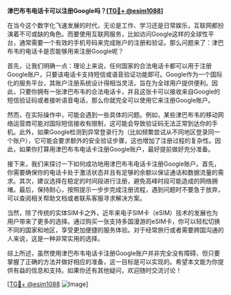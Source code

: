 **津巴布韦电话卡可以注册Google吗？[[TG💪+ @esim1088](https://t.me/s/esim1088)]**

在当今这个数字化飞速发展的时代，无论是工作、学习还是日常娱乐，互联网都扮演着不可或缺的角色。而要使用互联网服务，比如访问Google这样的全球性平台，通常需要一个有效的手机号码来完成账户的注册和验证。那么问题来了：津巴布韦的电话卡是否能够用来注册Google呢？

首先，让我们明确一点：理论上来说，任何国家的合法电话卡都可以用于注册Google账户，只要该电话卡支持短信或语音验证功能即可。Google作为一个国际化的服务平台，其账户注册系统设计得相当灵活，旨在为全球用户提供便利。因此，只要你拥有一张津巴布韦的合法电话卡，并且这张卡可以接收来自Google的短信验证码或者接听语音电话，那么你就完全可以使用它来注册Google账户。

然而，在实际操作中，可能会遇到一些具体的问题。例如，某些津巴布韦的移动网络运营商可能对国际短信接收有限制，这可能会导致验证码无法正常到达你的手机。此外，如果Google检测到异常登录行为（比如频繁尝试从不同地区登录同一个账户），它可能会要求额外的安全验证步骤，这也增加了注册过程的复杂性。因此，如果你打算用津巴布韦电话卡注册Google账户，最好提前做好充分准备。

接下来，我们来探讨一下如何成功地用津巴布韦电话卡注册Google账户。首先，你需要确保你的电话卡处于激活状态并且有足够的余额以保证通话和数据流量的需求。其次，建议选择在稳定的时间段进行注册，避免高峰时段可能造成的网络拥堵。最后，保持耐心，按照提示一步步完成注册流程，遇到问题时不要急于放弃，可以查阅相关帮助文档或者联系客服寻求解决方案。

当然，除了传统的实体SIM卡之外，近年来电子SIM卡（eSIM）技术的发展也为用户带来了更多的选择。通过购买一张支持多国漫游的eSIM卡，你可以轻松切换不同的国家和地区，享受更加便捷的服务体验。对于经常旅行或者需要跨国沟通的人来说，这是一种非常实用的选择。

综上所述，虽然使用津巴布韦电话卡注册Google账户并非完全没有障碍，但只要掌握了正确的方法并做好相应的准备，这一目标是可以实现的。希望本文能为你提供有益的信息和支持。如果你还有其他疑问，欢迎随时交流讨论！

[[TG💪+ @esim1088](https://t.me/s/esim1088) ![Image](https://i.postimg.cc/4NQfJmqS/Snipaste-2025-05-13-00-14-12.png)]